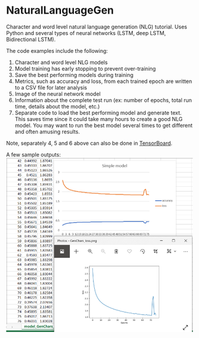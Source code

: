 # NaturalLanguageGen
Character and word level natural language generation (NLG) tutorial. Uses Python and several types of neural networks (LSTM, deep LSTM, Bidirectional LSTM).

The code examples include the following: 
1. Character and word level NLG models
2. Model training has early stopping to prevent over-training
3. Save the best performing models during training 
4. Metrics, such as accuracy and loss, from each trained epoch are written to a CSV file for later analysis
5. Image of the neural network model
6. Information about the complete test run (ex: number of epochs, total run time, details about the model, etc.)
7. Separate code to load the best performing model and generate text. This saves time since it could take many hours to create a good NLG model. You may want to run the best model several times to get different and often amusing results. 

Note, separately 4, 5 and 6 above can also be done in [TensorBoard](https://www.tensorflow.org/tensorboard/get_started).

A few sample outputs:
![A few sample outputs](https://github.com/craiggua/NaturalLanguageGen/blob/main/img/LanguageGenChars_simplemodel_results.PNG)
